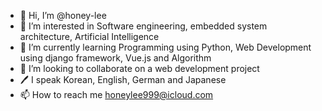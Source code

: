 - 👋 Hi, I’m @honey-lee
- 👀 I’m interested in Software engineering, embedded system architecture, Artificial Intelligence
- 🌱 I’m currently learning Programming using Python, Web Development using django framework, Vue.js and Algorithm
- 💞️ I’m looking to collaborate on a web development project
- 🖊 I speak Korean, English, German and Japanese
- 📫 How to reach me honeylee999@icloud.com

<!---
honey-lee/honey-lee is a ✨ special ✨ repository because its `README.md` (this file) appears on your GitHub profile.
You can click the Preview link to take a look at your changes.
--->
